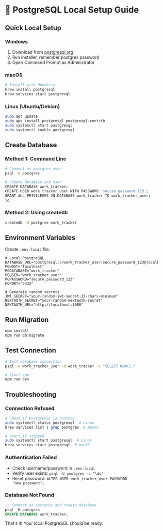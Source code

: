 # 🐘 PostgreSQL Local Setup Guide

## Quick Local Setup

### Windows
1. Download from [postgresql.org](https://www.postgresql.org/download/windows/)
2. Run installer, remember postgres password
3. Open Command Prompt as Administrator

### macOS
```bash
# Install with Homebrew
brew install postgresql
brew services start postgresql
```

### Linux (Ubuntu/Debian)
```bash
sudo apt update
sudo apt install postgresql postgresql-contrib
sudo systemctl start postgresql
sudo systemctl enable postgresql
```

## Create Database

### Method 1: Command Line
```bash
# Connect as postgres user
psql -U postgres

# Create database and user
CREATE DATABASE work_tracker;
CREATE USER work_tracker_user WITH PASSWORD 'secure_password_123';
GRANT ALL PRIVILEGES ON DATABASE work_tracker TO work_tracker_user;
\q
```

### Method 2: Using createdb
```bash
createdb -U postgres work_tracker
```

## Environment Variables

Create `.env.local` file:

```env
# Local PostgreSQL
DATABASE_URL="postgresql://work_tracker_user:secure_password_123@localhost:5432/work_tracker"
PGHOST="localhost"
PGDATABASE="work_tracker"
PGUSER="work_tracker_user"
PGPASSWORD="secure_password_123"
PGPORT="5432"

# Generate random secrets
JWT_SECRET="your-random-jwt-secret-32-chars-minimum"
NEXTAUTH_SECRET="your-random-nextauth-secret"
NEXTAUTH_URL="http://localhost:3000"
```

## Run Migration
```bash
npm install
npm run db:migrate
```

## Test Connection
```bash
# Test database connection
psql -U work_tracker_user -d work_tracker -c "SELECT NOW();"

# Start app
npm run dev
```

## Troubleshooting

### Connection Refused
```bash
# Check if PostgreSQL is running
sudo systemctl status postgresql  # Linux
brew services list | grep postgres  # macOS

# Start if stopped
sudo systemctl start postgresql  # Linux
brew services start postgresql  # macOS
```

### Authentication Failed
- Check username/password in `.env.local`
- Verify user exists: `psql -U postgres -c "\du"`
- Reset password: `ALTER USER work_tracker_user PASSWORD 'new_password';`

### Database Not Found
```sql
-- Connect as postgres and create database
psql -U postgres
CREATE DATABASE work_tracker;
```

That's it! Your local PostgreSQL should be ready.
